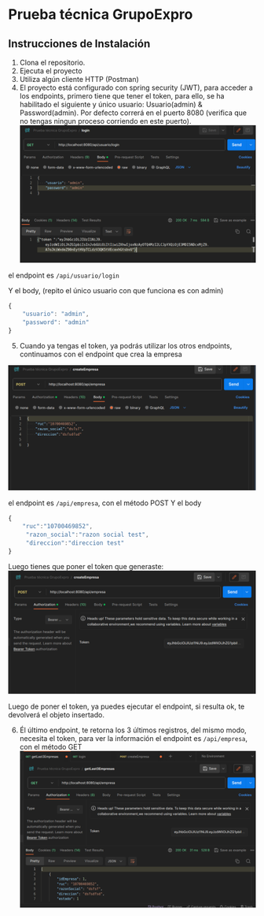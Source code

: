 # Prueba técnica GrupoExpro
## Instrucciones de Instalación

1. Clona el repositorio.
2. Ejecuta el proyecto
3. Utiliza algún cliente HTTP (Postman)
4. El proyecto está configurado con spring security (JWT), para acceder a los endpoints, primero tiene que tener el token, para ello, se ha habilitado el siguiente y único usuario: Usuario(admin) & Password(admin). Por defecto correrá en el puerto 8080 (verifica que no tengas ningun proceso corriendo en este puerto). 
![Logo del Proyecto](https://raw.githubusercontent.com/vertkle/prueba_tecnica_grupoexpro/main/src/main/resources/static/login_1.png)

el endpoint es `/api/usuario/login`

Y el body, (repito el único usuario con que funciona es con admin)
```javascript
{
    "usuario": "admin", 
    "password": "admin"
}
```
5. Cuando ya tengas el token, ya podrás utilizar los otros endpoints, continuamos con el endpoint que crea la empresa

![Logo del Proyecto](https://raw.githubusercontent.com/vertkle/prueba_tecnica_grupoexpro/main/src/main/resources/static/create_2_1.png)

el endpoint es `/api/empresa`, con el método POST
Y el body
```javascript
{
    "ruc":"10700469852",
     "razon_social":"razon social test",
     "direccion":"direccion test"
}
```

Luego tienes que poner el token que generaste:
![Logo del Proyecto](https://raw.githubusercontent.com/vertkle/prueba_tecnica_grupoexpro/main/src/main/resources/static/create_2_2.png)

Luego de poner el token, ya puedes ejecutar el endpoint, si resulta ok, te devolverá el objeto insertado.

6. Él último endpoint, te retorna los 3 últimos registros, del mismo modo, necesita el token, para ver la información
   el endpoint es `/api/empresa`, con el método GET
![Logo del Proyecto](https://raw.githubusercontent.com/vertkle/prueba_tecnica_grupoexpro/main/src/main/resources/static/get_3.png)



